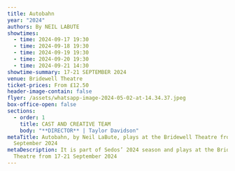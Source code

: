 ```yaml
---
title: Autobahn
year: "2024"
authors: By NEIL LABUTE
showtimes:
  - time: 2024-09-17 19:30
  - time: 2024-09-18 19:30
  - time: 2024-09-19 19:30
  - time: 2024-09-20 19:30
  - time: 2024-09-21 14:30
showtime-summary: 17-21 SEPTEMBER 2024
venue: Bridewell Theatre
ticket-prices: From £12.50
header-image-contain: false
flyer: /assets/whatsapp-image-2024-05-02-at-14.34.37.jpeg
box-office-open: false
sections:
  - order: 1
    title: CAST AND CREATIVE TEAM
    body: "**D﻿IRECTOR** | Taylor Davidson"
metaTitle: Autobahn, by Neil LaBute, plays at the Bridewell Theatre from 17-21
  September 2024
metaDescription: It is part of Sedos’ 2024 season and plays at the Bridewell
  Theatre from 17-21 September 2024
---
```

